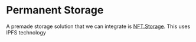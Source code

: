 # Permanent Storage

A premade storage solution that we can integrate is [NFT.Storage](https://nft.storage/). This uses IPFS technology&#x20;
